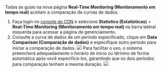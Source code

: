 
Todas as guias na nova página **Real-Time Monitoring (Monitoramento em tempo real)** aceitam a comparação de curvas de dados.
1. Faça login no [console do CDN](https://console.cloud.tencent.com/cdn) e selecione **Statistics (Estatísticas)** > **Real-Time Monitoring (Monitoramento em tempo real)** na barra lateral esquerda para acessar a página de gerenciamento.
2. Consulte a curva de dados de um período especificado, clique em **Data Comparison (Comparação de dados)** e especifique outro período para iniciar a comparação de dados.
![](https://main.qcloudimg.com/raw/4e0daa41a05fdafd26e658d18ddbc467.png)
Para facilitar o uso, o sistema preencherá adequadamente o horário de início ou término de forma automática após você especificá-los, garantindo que os dois períodos para comparação tenham a mesma duração.
![](https://main.qcloudimg.com/raw/a2be85f49f846181a7e062c306d21308.png)
